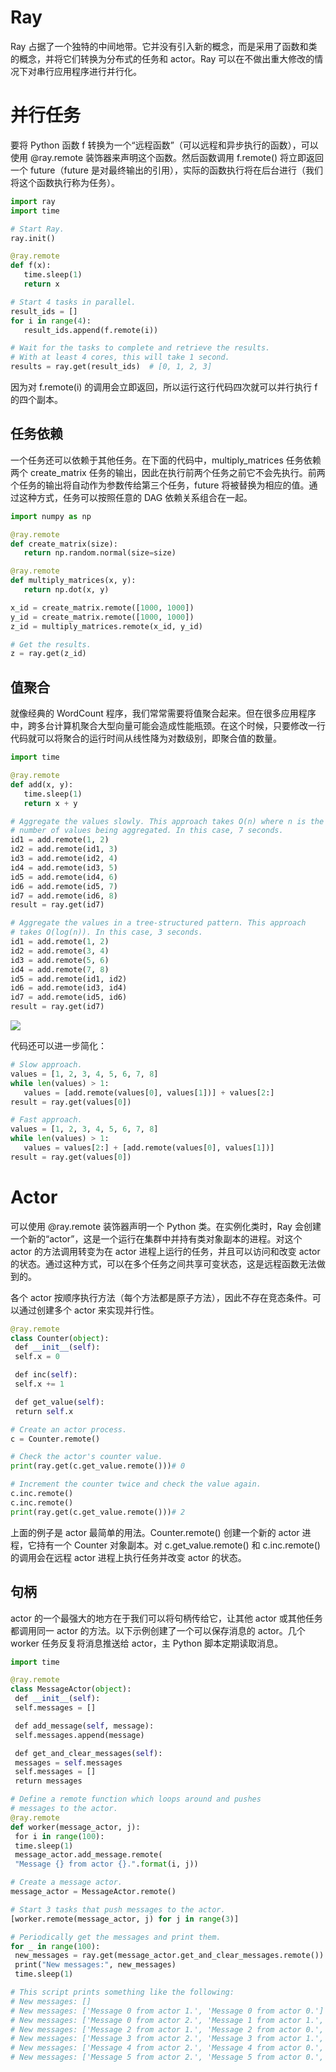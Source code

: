 # Ray

Ray 占据了一个独特的中间地带。它并没有引入新的概念，而是采用了函数和类的概念，并将它们转换为分布式的任务和 actor。Ray 可以在不做出重大修改的情况下对串行应用程序进行并行化。

# 并行任务

要将 Python 函数 f 转换为一个“远程函数”（可以远程和异步执行的函数），可以使用 @ray.remote 装饰器来声明这个函数。然后函数调用 f.remote() 将立即返回一个 future（future 是对最终输出的引用），实际的函数执行将在后台进行（我们将这个函数执行称为任务）。

```py
import ray
import time

# Start Ray.
ray.init()

@ray.remote
def f(x):
   time.sleep(1)
   return x

# Start 4 tasks in parallel.
result_ids = []
for i in range(4):
   result_ids.append(f.remote(i))

# Wait for the tasks to complete and retrieve the results.
# With at least 4 cores, this will take 1 second.
results = ray.get(result_ids)  # [0, 1, 2, 3]
```

因为对 f.remote(i) 的调用会立即返回，所以运行这行代码四次就可以并行执行 f 的四个副本。

## 任务依赖

一个任务还可以依赖于其他任务。在下面的代码中，multiply_matrices 任务依赖两个 create_matrix 任务的输出，因此在执行前两个任务之前它不会先执行。前两个任务的输出将自动作为参数传给第三个任务，future 将被替换为相应的值。通过这种方式，任务可以按照任意的 DAG 依赖关系组合在一起。

```py
import numpy as np

@ray.remote
def create_matrix(size):
   return np.random.normal(size=size)

@ray.remote
def multiply_matrices(x, y):
   return np.dot(x, y)

x_id = create_matrix.remote([1000, 1000])
y_id = create_matrix.remote([1000, 1000])
z_id = multiply_matrices.remote(x_id, y_id)

# Get the results.
z = ray.get(z_id)
```

## 值聚合

就像经典的 WordCount 程序，我们常常需要将值聚合起来。但在很多应用程序中，跨多台计算机聚合大型向量可能会造成性能瓶颈。在这个时候，只要修改一行代码就可以将聚合的运行时间从线性降为对数级别，即聚合值的数量。

```py
import time

@ray.remote
def add(x, y):
   time.sleep(1)
   return x + y

# Aggregate the values slowly. This approach takes O(n) where n is the
# number of values being aggregated. In this case, 7 seconds.
id1 = add.remote(1, 2)
id2 = add.remote(id1, 3)
id3 = add.remote(id2, 4)
id4 = add.remote(id3, 5)
id5 = add.remote(id4, 6)
id6 = add.remote(id5, 7)
id7 = add.remote(id6, 8)
result = ray.get(id7)

# Aggregate the values in a tree-structured pattern. This approach
# takes O(log(n)). In this case, 3 seconds.
id1 = add.remote(1, 2)
id2 = add.remote(3, 4)
id3 = add.remote(5, 6)
id4 = add.remote(7, 8)
id5 = add.remote(id1, id2)
id6 = add.remote(id3, id4)
id7 = add.remote(id5, id6)
result = ray.get(id7)
```

![](https://ww1.sinaimg.cn/large/007rAy9hgy1g0egpe5ntnj30q20akdgs.jpg)

代码还可以进一步简化：

```py
# Slow approach.
values = [1, 2, 3, 4, 5, 6, 7, 8]
while len(values) > 1:
   values = [add.remote(values[0], values[1])] + values[2:]
result = ray.get(values[0])

# Fast approach.
values = [1, 2, 3, 4, 5, 6, 7, 8]
while len(values) > 1:
   values = values[2:] + [add.remote(values[0], values[1])]
result = ray.get(values[0])
```

# Actor

可以使用 @ray.remote 装饰器声明一个 Python 类。在实例化类时，Ray 会创建一个新的“actor”，这是一个运行在集群中并持有类对象副本的进程。对这个 actor 的方法调用转变为在 actor 进程上运行的任务，并且可以访问和改变 actor 的状态。通过这种方式，可以在多个任务之间共享可变状态，这是远程函数无法做到的。

各个 actor 按顺序执行方法（每个方法都是原子方法），因此不存在竞态条件。可以通过创建多个 actor 来实现并行性。

```py
@ray.remote
class Counter(object):
 def __init__(self):
 self.x = 0

 def inc(self):
 self.x += 1

 def get_value(self):
 return self.x

# Create an actor process.
c = Counter.remote()

# Check the actor's counter value.
print(ray.get(c.get_value.remote()))# 0

# Increment the counter twice and check the value again.
c.inc.remote()
c.inc.remote()
print(ray.get(c.get_value.remote()))# 2
```

上面的例子是 actor 最简单的用法。Counter.remote() 创建一个新的 actor 进程，它持有一个 Counter 对象副本。对 c.get_value.remote() 和 c.inc.remote() 的调用会在远程 actor 进程上执行任务并改变 actor 的状态。

## 句柄

actor 的一个最强大的地方在于我们可以将句柄传给它，让其他 actor 或其他任务都调用同一 actor 的方法。以下示例创建了一个可以保存消息的 actor。几个 worker 任务反复将消息推送给 actor，主 Python 脚本定期读取消息。

```py
import time

@ray.remote
class MessageActor(object):
 def __init__(self):
 self.messages = []

 def add_message(self, message):
 self.messages.append(message)

 def get_and_clear_messages(self):
 messages = self.messages
 self.messages = []
 return messages

# Define a remote function which loops around and pushes
# messages to the actor.
@ray.remote
def worker(message_actor, j):
 for i in range(100):
 time.sleep(1)
 message_actor.add_message.remote(
 "Message {} from actor {}.".format(i, j))

# Create a message actor.
message_actor = MessageActor.remote()

# Start 3 tasks that push messages to the actor.
[worker.remote(message_actor, j) for j in range(3)]

# Periodically get the messages and print them.
for _ in range(100):
 new_messages = ray.get(message_actor.get_and_clear_messages.remote())
 print("New messages:", new_messages)
 time.sleep(1)

# This script prints something like the following:
# New messages: []
# New messages: ['Message 0 from actor 1.', 'Message 0 from actor 0.']
# New messages: ['Message 0 from actor 2.', 'Message 1 from actor 1.', 'Message 1 from actor 0.', 'Message 1 from actor 2.']
# New messages: ['Message 2 from actor 1.', 'Message 2 from actor 0.', 'Message 2 from actor 2.']
# New messages: ['Message 3 from actor 2.', 'Message 3 from actor 1.', 'Message 3 from actor 0.']
# New messages: ['Message 4 from actor 2.', 'Message 4 from actor 0.', 'Message 4 from actor 1.']
# New messages: ['Message 5 from actor 2.', 'Message 5 from actor 0.', 'Message 5 from actor 1.']
```
